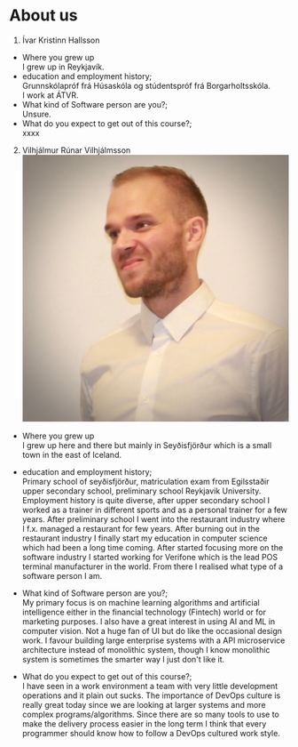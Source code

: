 # About us
1. Ívar Kristinn Hallsson  
  * Where you grew up    
  I grew up in Reykjavík.    
  * education and employment history;    
  Grunnskólapróf frá Húsaskóla og stúdentspróf frá Borgarholtsskóla.    
  I work at ÁTVR.    
  * What kind of Software person are you?;  
  Unsure.    
  * What do you expect to get out of this course?;    
  xxxx  
2. Vilhjálmur Rúnar Vilhjálmsson   
![](resources/img/villi.jpeg)
  * Where you grew up  
    I grew up here and there but mainly in Seyðisfjörður which is a small town in the east of Iceland.

  * education and employment history;  
    Primary school of seyðisfjörður, matriculation exam from Egilsstaðir upper secondary school, preliminary school Reykjavik University. Employment history is quite diverse, after upper secondary school I worked as a trainer in different sports and as a personal trainer for a few years. After preliminary school I went into the restaurant industry where I f.x. managed a restaurant for few years. After burning out in the restaurant industry I finally start my education in computer science which had been a long time coming. After started focusing more on the software industry I started working for Verifone which is the lead POS terminal manufacturer in the world. From there I realised what type of a software person I am.

  * What kind of Software person are you?;  
    My primary focus is on machine learning algorithms and artificial intelligence either in the financial technology (Fintech) world or for marketing purposes. I also have a great interest in using AI and ML in computer vision. Not a huge fan of UI but do like the occasional design work. I favour building large enterprise systems with a API microservice architecture instead of monolithic system, though I know monolithic system is sometimes the smarter way I just don't like it.

  * What do you expect to get out of this course?;  
    I have seen in a work environment a team with very little development operations and it plain out sucks. The importance of DevOps culture is really great today since we are looking at larger systems and more complex programs/algorithms. Since there are so many tools to use to make the delivery process easier in the long term I think that every programmer should know how to follow a DevOps cultured work style.
